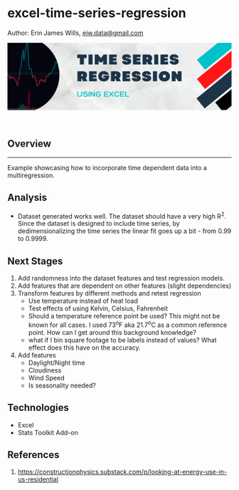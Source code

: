 # excel-time-series-regression

Author:  Erin James Wills, ejw.data@gmail.com  

![Regression](./images/time-series-regression.png)  

<br>

## Overview  
<hr>  
Example showcasing how to incorporate time dependent data into a multiregression.

<br>

## Analysis
*  Dataset generated works well.  The dataset should have a very high R<sup>2</sup>.  Since the dataset is designed to include time series, by dedimensionalizing the time series the linear fit goes up a bit - from 0.99 to 0.9999. 

## Next Stages
1.  Add randomness into the dataset features and test regression models.
1.  Add features that are dependent on other features (slight dependencies)
1.  Transform features by different methods and retest regression
    - Use temperature instead of heat load
    - Test effects of using Kelvin, Celsius, Fahrenheit
    - Should a temperature reference point be used?  This might not be known for all cases.  I used 73<sup>o</sup>F aka 21.7<sup>o</sup>C as a common reference point.  How can I get around this background knowledge?  
    - what if I bin square footage to be labels instead of values?  What effect does this have on the accuracy.  
1.  Add features
    - Daylight/Night time
    - Cloudiness
    - Wind Speed  
    - Is seasonality needed?



## Technologies    
*  Excel
*  Stats Toolkit Add-on

## References  

1.  https://constructionphysics.substack.com/p/looking-at-energy-use-in-us-residential  
<br>